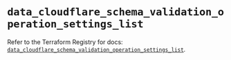 # `data_cloudflare_schema_validation_operation_settings_list`

Refer to the Terraform Registry for docs: [`data_cloudflare_schema_validation_operation_settings_list`](https://registry.terraform.io/providers/cloudflare/cloudflare/5.10.1/docs/data-sources/schema_validation_operation_settings_list).
